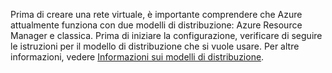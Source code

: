 Prima di creare una rete virtuale, è importante comprendere che Azure attualmente funziona con due modelli di distribuzione: Azure Resource Manager e classica. Prima di iniziare la configurazione, verificare di seguire le istruzioni per il modello di distribuzione che si vuole usare. Per altre informazioni, vedere [Informazioni sui modelli di distribuzione](../articles/resource-manager-deployment-model.md).

